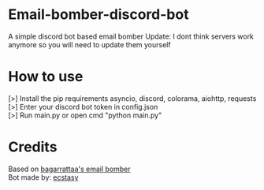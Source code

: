 # Email-bomber-discord-bot
A simple discord bot based email bomber
Update: I dont think servers work anymore so you will need to update them yourself

# How to use
[>] Install the pip requirements asyncio, discord, colorama, aiohttp, requests
<br>
[>] Enter your discord bot token in config.json
<br>
[>] Run main.py or open cmd "python main.py"

# Credits
Based on [bagarrattaa's email bomber](https://github.com/bagarrattaa/email-nuker)
<br>
Bot made by: [ecstasy](https://cracked.io/ecstasy)
